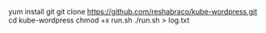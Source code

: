 yum install git
git clone https://github.com/reshabraco/kube-wordpress.git
cd kube-wordpress
chmod +x run.sh
./run.sh > log.txt
